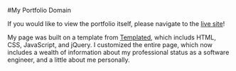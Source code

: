 #My Portfolio Domain

If you would like to view the portfolio itself, please navigate to the [live site](www.zach-gavin.com)!

My page was built on a template from [Templated](www.templated.co), which includs HTML, CSS, JavaScript, and jQuery. I customized the entire page, which now includes a wealth of information about my professional status as a software engineer, and a little about me personally.